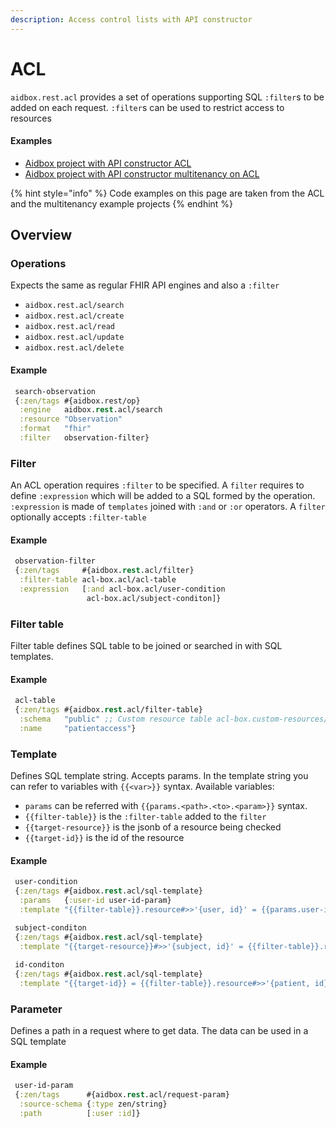 ```yaml
---
description: Access control lists with API constructor
---
```


# ACL

`aidbox.rest.acl` provides a set of operations supporting SQL `:filter`s to be added on each request. `:filter`s can be used to restrict access to resources

#### Examples

* [Aidbox project with API constructor ACL](https://github.com/Aidbox/aidbox-project-samples/tree/main/aidbox-project-samples/acl)
* [Aidbox project with API constructor multitenancy on ACL](https://github.com/Aidbox/aidbox-project-samples/tree/main/aidbox-project-samples/multitenancy)

{% hint style="info" %}
Code examples on this page are taken from the ACL and the multitenancy example projects
{% endhint %}

## Overview

### Operations

Expects the same as regular FHIR API engines and also a `:filter`

* `aidbox.rest.acl/search`
* `aidbox.rest.acl/create`
* `aidbox.rest.acl/read`
* `aidbox.rest.acl/update`
* `aidbox.rest.acl/delete`

#### Example

```clojure
 search-observation
 {:zen/tags #{aidbox.rest/op}
  :engine   aidbox.rest.acl/search
  :resource "Observation"
  :format   "fhir"
  :filter   observation-filter}
```

### Filter

An ACL operation requires `:filter` to be specified. A `filter` requires to define `:expression` which will be added to a SQL formed by the operation. `:expression` is made of `templates` joined with `:and` or `:or` operators. A `filter` optionally accepts `:filter-table`

#### Example

```clojure
 observation-filter
 {:zen/tags     #{aidbox.rest.acl/filter}
  :filter-table acl-box.acl/acl-table
  :expression   [:and acl-box.acl/user-condition
                 acl-box.acl/subject-conditon]}
```

### Filter table

Filter table defines SQL table to be joined or searched in with SQL templates.

#### Example

```clojure
 acl-table
 {:zen/tags #{aidbox.rest.acl/filter-table}
  :schema   "public" ;; Custom resource table acl-box.custom-resources/PatientAccess
  :name     "patientaccess"}
```

### Template

Defines SQL template string. Accepts params. In the template string you can refer to variables with `{{<var>}}` syntax. Available variables:

* &#x20;`params` can be referred with `{{params.<path>.<to>.<param>}}` syntax.
* &#x20;`{{filter-table}}`  is the `:filter-table` added to the `filter`
* `{{target-resource}}` is the jsonb of a resource being checked
* `{{target-id}}` is the id of the resource

#### Example

```clojure
 user-condition
 {:zen/tags #{aidbox.rest.acl/sql-template}
  :params   {:user-id user-id-param}
  :template "{{filter-table}}.resource#>>'{user, id}' = {{params.user-id}}"}

 subject-conditon
 {:zen/tags #{aidbox.rest.acl/sql-template}
  :template "{{target-resource}}#>>'{subject, id}' = {{filter-table}}.resource#>>'{patient, id}'"}
  
 id-conditon
 {:zen/tags #{aidbox.rest.acl/sql-template}
  :template "{{target-id}} = {{filter-table}}.resource#>>'{patient, id}'"}
```

### Parameter

Defines a path in a request where to get data. The data can be used in a SQL template

#### Example

```clojure
 user-id-param
 {:zen/tags      #{aidbox.rest.acl/request-param}
  :source-schema {:type zen/string}
  :path          [:user :id]}
```

